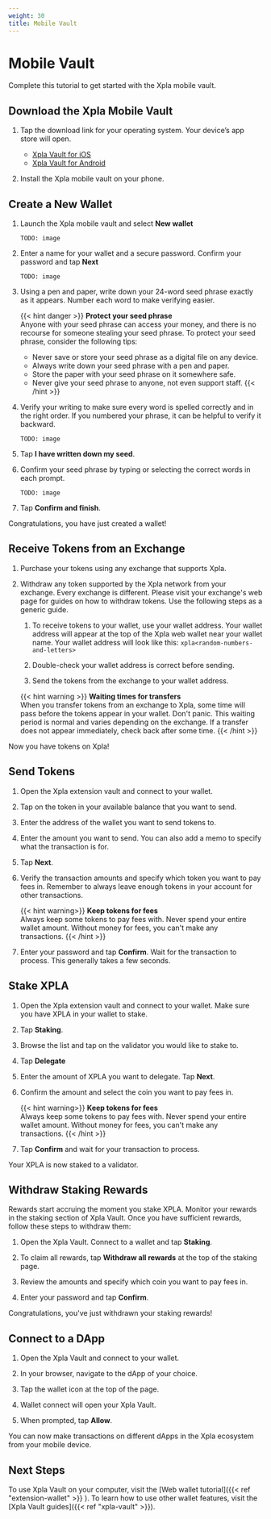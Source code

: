 ```yaml
---
weight: 30
title: Mobile Vault
---
```


# Mobile Vault

Complete this tutorial to get started with the Xpla mobile vault.

## Download the Xpla Mobile Vault

1. Tap the download link for your operating system. Your device’s app store will open.

   - [Xpla Vault for iOS](https://apps.apple.com/app/...)
   - [Xpla Vault for Android](https://play.google.com/store/apps/details?id=io.xpla.vault)

1. Install the Xpla mobile vault on your phone.

## Create a New Wallet

1. Launch the Xpla mobile vault and select **New wallet**

   ```
   TODO: image
   ```

1. Enter a name for your wallet and a secure password. Confirm your password and tap **Next**

   ```
   TODO: image
   ```

1. Using a pen and paper, write down your 24-word seed phrase exactly as it appears. Number each word to make verifying easier.

   {{< hint danger >}}
   **Protect your seed phrase**  
   Anyone with your seed phrase can access your money, and there is no recourse for someone stealing your seed phrase. To protect your seed phrase, consider the following tips:
   - Never save or store your seed phrase as a digital file on any device.
   - Always write down your seed phrase with a pen and paper.
   - Store the paper with your seed phrase on it somewhere safe.
   - Never give your seed phrase to anyone, not even support staff.
   {{< /hint >}}

1. Verify your writing to make sure every word is spelled correctly and in the right order. If you numbered your phrase, it can be helpful to verify it backward.

   ```
   TODO: image
   ```

1. Tap **I have written down my seed**.

1. Confirm your seed phrase by typing or selecting the correct words in each prompt.

   ```
   TODO: image
   ```

1. Tap **Confirm and finish**.

Congratulations, you have just created a wallet!

## Receive Tokens from an Exchange

1. Purchase your tokens using any exchange that supports Xpla.

1. Withdraw any token supported by the Xpla network from your exchange. Every exchange is different. Please visit your exchange's web page for guides on how to withdraw tokens. Use the following steps as a generic guide.

   1. To receive tokens to your wallet, use your wallet address. Your wallet address will appear at the top of the Xpla web wallet near your wallet name. Your wallet address will look like this: `xpla<random-numbers-and-letters>`

   1. Double-check your wallet address is correct before sending.

   1. Send the tokens from the exchange to your wallet address.

   {{< hint warning >}}
   **Waiting times for transfers**  
   When you transfer tokens from an exchange to Xpla, some time will pass before the tokens appear in your wallet. Don't panic. This waiting period is normal and varies depending on the exchange. If a transfer does not appear immediately, check back after some time.
   {{< /hint >}}

Now you have tokens on Xpla!

## Send Tokens

1. Open the Xpla extension vault and connect to your wallet.

1. Tap on the token in your available balance that you want to send.  

1. Enter the address of the wallet you want to send tokens to.  

1. Enter the amount you want to send. You can also add a memo to specify what the transaction is for.  

1. Tap **Next**.

1. Verify the transaction amounts and specify which token you want to pay fees in. Remember to always leave enough tokens in your account for other transactions.

   {{< hint warning>}}
   **Keep tokens for fees**  
   Always keep some tokens to pay fees with. Never spend your entire wallet amount. Without money for fees, you can't make any transactions.
   {{< /hint >}}

1.  Enter your password and tap **Confirm**. Wait for the transaction to process. This generally takes a few seconds.

## Stake XPLA

1. Open the Xpla extension vault and connect to your wallet. Make sure you have XPLA in your wallet to stake.

1. Tap **Staking**.

1. Browse the list and tap on the validator you would like to stake to.

1. Tap **Delegate**

1. Enter the amount of XPLA you want to delegate. Tap **Next**.

1. Confirm the amount and select the coin you want to pay fees in.

   {{< hint warning>}}
   **Keep tokens for fees**  
   Always keep some tokens to pay fees with. Never spend your entire wallet amount. Without money for fees, you can't make any transactions.
   {{< /hint >}}

1. Tap **Confirm** and wait for your transaction to process.

Your XPLA is now staked to a validator.

## Withdraw Staking Rewards

Rewards start accruing the moment you stake XPLA. Monitor your rewards in the staking section of Xpla Vault. Once you have sufficient rewards, follow these steps to withdraw them:

1. Open the Xpla Vault. Connect to a wallet and tap **Staking**.

1. To claim all rewards, tap **Withdraw all rewards** at the top of the staking page.

1. Review the amounts and specify which coin you want to pay fees in.

1. Enter your password and tap **Confirm**.

Congratulations, you've just withdrawn your staking rewards!

## Connect to a DApp

1. Open the Xpla Vault and connect to your wallet.

1. In your browser, navigate to the dApp of your choice. 

1. Tap the wallet icon at the top of the page.

1. Wallet connect will open your Xpla Vault.

1. When prompted, tap **Allow**.

You can now make transactions on different dApps in the Xpla ecosystem from your mobile device. 

## Next Steps

To use Xpla Vault on your computer, visit the [Web wallet tutorial]({{< ref "extension-wallet" >}} ). To learn how to use other wallet features, visit the [Xpla Vault guides]({{< ref "xpla-vault" >}}).
